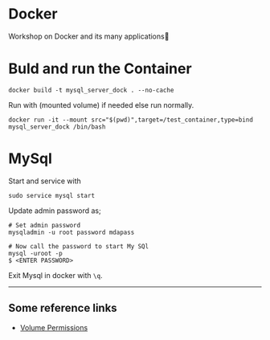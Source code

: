 # Docker
Workshop on Docker and its many applications🐬 



# Buld and run the Container
```shell
docker build -t mysql_server_dock . --no-cache
```

Run with (mounted volume) if needed else run normally.
```shell
docker run -it --mount src="$(pwd)",target=/test_container,type=bind  mysql_server_dock /bin/bash
```



# MySql

Start and service with 

```shell
sudo service mysql start
```

Update admin password as;
```shell
# Set admin password
mysqladmin -u root password mdapass

# Now call the password to start My SQl
mysql -uroot -p
$ <ENTER PASSWORD>
```


Exit Mysql in docker with `\q`. 


---
## Some reference links 
- [Volume Permissions](https://denibertovic.com/posts/handling-permissions-with-docker-volumes/)
